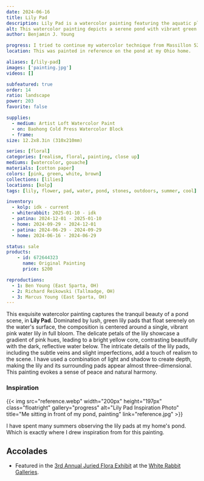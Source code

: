 ```yaml
---
date: 2024-06-16
title: Lily Pad
description: Lily Pad is a watercolor painting featuring the aquatic plant and flower as it floats on pond water.
alt: This watercolor painting depicts a serene pond with vibrant green lily pads and a delicate pink water lily blooming at the center.
author: Benjamin J. Young

progress: I tried to continue my watercolor technique from Massillon 52, but keep certain elements lose like I did with Sailing Away Schoon. Using gouache on the base of the flower.
location: This was painted in reference on the pond at my Ohio home.

aliases: [/lily-pad]
images: ['painting.jpg']
videos: []

subfeatured: true
order: 14
ratio: landscape
power: 203
favorite: false

supplies:
  - medium: Artist Loft Watercolor Paint
  - on: Baohong Cold Press Watercolor Block
  - frame: 
size: 12.2x8.3in (310x210mm)

series: [floral]
categories: [realism, floral, painting, close up]
mediums: [watercolor, gouache]
materials: [cotton paper]
colors: [pink, green, white, brown]
collections: [lilies]
locations: [kolp]
tags: [lily, flower, pad, water, pond, stones, outdoors, summer, cool]

inventory:
  - kolp: idk - current
  - whiterabbit: 2025-01-10 - idk
  - patina: 2024-12-01 - 2025-01-10
  - home: 2024-09-29 - 2024-12-01
  - patina: 2024-06-29 - 2024-09-29
  - home: 2024-06-16 - 2024-06-29

status: sale
products:
    - id: 672644323
      name: Original Painting
      price: $200

reproductions:
  - 1: Ben Young (East Sparta, OH)
  - 2: Richard Reikowski (Tallmadge, OH)
  - 3: Marcus Young (East Sparta, OH)
---
```


This exquisite watercolor painting captures the tranquil beauty of a pond scene, in **Lily Pad**. Dominated by lush, green lily pads that float serenely on the water's surface, the composition is centered around a single, vibrant pink water lily in full bloom. The delicate petals of the lily showcase a gradient of pink hues, leading to a bright yellow core, contrasting beautifully with the dark, reflective water below. The intricate details of the lily pads, including the subtle veins and slight imperfections, add a touch of realism to the scene. I have used a combination of light and shadow to create depth, making the lily and its surrounding pads appear almost three-dimensional. This painting evokes a sense of peace and natural harmony.

<!--more-->

### Inspiration ###

{{< img src="reference.webp" width="200px" height="197px" class="floatright" gallery="progress" alt="Lily Pad Inspiration Photo" title="Me sitting in front of my pond, painting" link="reference.jpg" >}}

I have spent many summers observing the lily pads at my home's pond. Which is exactly where I drew inspiration from for this painting.

## Accolades ##

* Featured in the [3rd Annual Juried Flora Exhibit](https://www.whiterabbitgalleries.org/event-details/flora-3rd-annual-juried-exhibition-2025-01-17-16-00) at the [White Rabbit Galleries](https://www.whiterabbitgalleries.org).